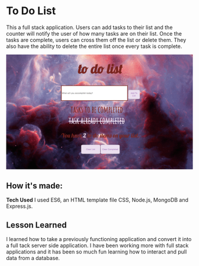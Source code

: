 # To Do List
This a full stack application. Users can add tasks to their list and the counter will notify the user of how many tasks are on their list. Once the tasks are complete, users can cross them off the list or delete them. They also have the ability to delete the entire list once every task is complete.


![alt tag](sc.png)

## How it's made:
**Tech Used** I used ES6, an HTML template file CSS, Node.js, MongoDB and Express.js.


## Lesson Learned
I learned how to take a previously functioning application and convert it into a full tack server side application. I have been working more with full stack applications and it has been so much fun learning how to interact and pull data from a database. 
